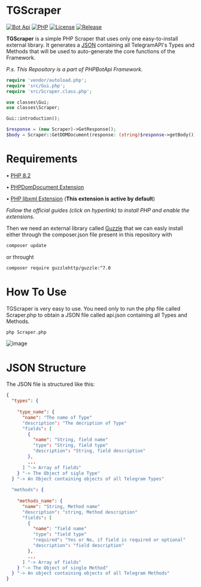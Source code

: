 # TGScraper

[![Bot Api](https://img.shields.io/badge/Bot%20Api-6.3-2686B7?labelColor=404040&style=flat&logo=Telegram&link=https://core.telegram.org/bots/api)](https://core.telegram.org/bots/api)
[![PHP](https://img.shields.io/badge/PHP-8.2-0066cc?labelColor=404040&style=flat&logo=PHP&link=https://php.net)](https://php.net)
[![License](https://img.shields.io/badge/License-GPL%20v3.0-darkred?labelColor=404040&style=flat&logo=GNU-Privacy-Guard&link=https://github.com/PHPBotApi/TGScraper/blob/master/LICENSE)](https://github.com/PHPBotApi/TGScraper/blob/master/LICENSE)
[![Release](https://img.shields.io/badge/Release-1.4.0-green?labelColor=404040&style=flat&logo=GitHub&link=https://github.com/PHPBotApi/TGScraper/releases/tag/1.3.2)](https://github.com/PHPBotApi/TGScraper/releases/tag/1.3.2)

**TGScraper** is a simple PHP Scraper that uses only one easy-to-install external library. It generates a [JSON](https://www.codewall.co.uk/how-to-read-json-file-using-php-examples/) containing all TelegramAPI's Types and Methods that will be used to auto-generate the core functions of the Framework.

_P.s. This Repository is a part of PHPBotApi Framework._


``` php
require 'vendor/autoload.php';
require 'src/Gui.php';
require 'src/Scraper.class.php';

use classes\Gui;
use classes\Scraper;

Gui::introduction();

$response = (new Scraper)->GetResponse();
$body = Scraper::GetDOMDocument(response: (string)$response->getBody());
```

# Requirements
• [PHP 8.2](https://www.php.net/downloads.php#v8.2.0)

• [PHPDomDocument Extension](https://www.php.net/manual/en/book.dom.php#book.dom)

• [PHP libxml Extension](https://www.php.net/manual/en/book.libxml.php) (**This extension is active by default**)

_Follow the official guides (click on hyperlink) to install PHP and enable the extensions._

Then we need an external library called [Guzzle](https://docs.guzzlephp.org/en/stable/) that we can easly install either through the composer.json file present in this repository with

```sh
composer update
```

or throught 

```sh
composer require guzzlehttp/guzzle:^7.0
```


# How To Use
TGScraper is very easy to use. You need only to run the php file called Scraper.php to obtain a JSON file called api.json containing all Types and Methods.


```sh
php Scraper.php
```
![image](https://user-images.githubusercontent.com/52217119/209342687-7feed426-0d67-4f7b-8950-3a9c9b496c2c.png)

# JSON Structure
The JSON file is structured like this: 

``` json
{
  "types": { 
  
    "type_name": {
      "name": "The name of Type"
      "description": "The decription of Type"
      "fields": [ 
        {
          "name": "String, field name"
          "type": "String, field type"
          "description": "String, field description"
        },
        ...
      ] "-> Array of fields"
    } "-> The Object of sigle Type"
  } "-> An Object containing objects of all Telegram Types"
  
  "methods": { 
  
    "methods_name": { 
      "name": "String, Method name"
      "description": "string, Method description"
      "fields": [
        {
          "name": "field name"
          "type": "field type" 
          "required": "Yes or No, if field is required or optional"
          "description": "field description"
        },
        ...
      ] "-> Array of fields"
    } "-> The Object of single Method"
  } "-> An object containing objects of all Telegram Methods"
}
```
